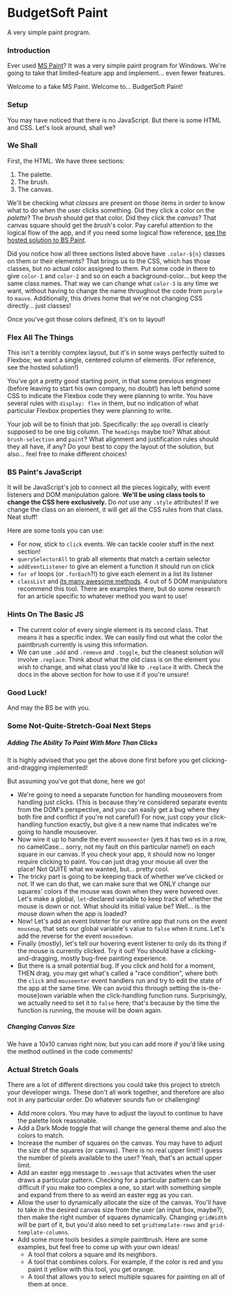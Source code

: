# BudgetSoft Paint

A very simple paint program.

### Introduction

Ever used [MS Paint](https://en.wikipedia.org/wiki/Microsoft_Paint)? It was a very simple paint program for Windows. We're going to take that limited-feature app and implement... even fewer features.

Welcome to a fake MS Paint. Welcome to... BudgetSoft Paint!

### Setup

You may have noticed that there is no JavaScript. But there is some HTML and CSS. Let's look around, shall we?

### We Shall

First, the HTML. We have three sections:

1. The palette.
2. The brush.
3. The canvas.

We'll be checking what _classes_ are present on those items in order to know what to do when the user clicks something. Did they click a color on the _palette_? The _brush_ should get that color. Did they click the _canvas_? That canvas square should get the _brush_'s color. Pay careful attention to the logical flow of the app, and if you need some logical flow reference, [see the hosted solution to BS Paint](http://bs-paint-solution.surge.sh/).

Did you notice how all three sections listed above have `.color-${n}` classes on them or their elements? That brings us to the CSS, which has those classes, but no actual color assigned to them. Put some code in there to give `color-1` and `color-2` and so on each a background-color... but keep the same class names. That way we can change what `color-3` is any time we want, without having to change the name throughout the code from `purple` to `mauve`. Additionally, this drives home that we're not changing CSS directly... just classes!

Once you've got those colors defined, it's on to layout!

### Flex All The Things

This isn't a terribly complex layout, but it's in some ways perfectly suited to Flexbox; we want a single, centered column of elements. (For reference, see the hosted solution!)

You've got a pretty good starting point, in that some previous engineer (before leaving to start his own company, no doubt!) has left behind some CSS to indicate the Flexbox code they were planning to write. You have several rules with `display: flex` in them, but no indication of what particular Flexbox properties they were planning to write.

Your job will be to finish that job. Specifically: the `app` overall is clearly supposed to be one big column. The `headings` maybe too? What about `brush-selection` and `paint`? What alignment and justification rules should they all have, if any? Do your best to copy the layout of the solution, but also... feel free to make different choices!

### BS Paint's JavaScript

It will be JavaScript's job to connect all the pieces logically, with event listeners and DOM manipulation galore. **We'll be using class tools to change the CSS here exclusively.** Do _not_ use any `.style` attributes! If we change the class on an element, it will get all the CSS rules from that class. Neat stuff!

Here are some tools you can use:

- For now, stick to `click` events. We can tackle cooler stuff in the next section!
- `querySelectorAll` to grab all elements that match a certain selector
- `addEventListener` to give an element a function it should run on click
- `for of` loops (or `.forEach`?!) to give each element in a list its listener
- `classList` and [its many awesome methods](https://developer.mozilla.org/en-US/docs/Web/API/Element/classList#Methods). 4 out of 5 DOM manipulators recommend this tool. There are examples there, but do some research for an article specific to whatever method you want to use!

### Hints On The Basic JS

- The current color of every single element is its second class. That means it has a specific index. We can easily find out what the color the paintbrush currently is using this information.
- We can use `.add` and `.remove` and `.toggle`, but the cleanest solution will involve `.replace`. Think about what the old class is on the element you wish to change, and what class you'd like to `.replace` it with. Check the docs in the above section for how to use it if you're unsure!

### Good Luck!

And may the BS be with you.

### Some Not-Quite-Stretch-Goal Next Steps

##### Adding The Ability To Paint With More Than Clicks

It is highly advised that you get the above done first before you get clicking-and-dragging implemented!

But assuming you've got that done, here we go!

- We're going to need a separate function for handling mouseovers from handling just clicks. (This is because they're considered separate events from the DOM's perspective, and you can easily get a bug where they both fire and conflict if you're not careful!) For now, just copy your click-handling function exactly, but give it a new name that indicates we're going to handle mouseover.
- Now wire it up to handle the event `mouseenter` (yes it has two `e`s in a row, no camelCase... sorry, not my fault on this particular name!) on each square in our canvas. If you check your app, it should now no longer require clicking to paint. You can just drag your mouse all over the place! Not QUITE what we wanted, but... pretty cool.
- The tricky part is going to be keeping track of whether we've clicked or not. If we can do that, we can make sure that we ONLY change our squares' colors if the mouse was down when they were hovered over. Let's make a global, `let`-declared variable to keep track of whether the mouse is down or not. What should its initial value be? Well... is the mouse down when the app is loaded?
- Now! Let's add an event listener for our entire app that runs on the event `mouseup`, that sets our global variable's value to `false` when it runs. Let's add the reverse for the event `mousedown`.
- Finally (mostly), let's tell our hovering event listener to only do its thing if the mouse is currently clicked. Try it out! You should have a clicking-and-dragging, mostly bug-free painting experience.
- But there is a small potential bug. If you click and hold for a moment, THEN drag, you may get what's called a "race condition", where both the `click` and `mouseenter` event handlers run and try to edit the state of the app at the same time. We can avoid this through setting the is-the-mouse}own variable when the click-handling function runs. Surprisingly, we actually need to set it to `false` here; that's because by the time the function is running, the mouse will be down again.

##### Changing Canvas Size

We have a 10x10 canvas right now, but you can add more if you'd like using the method outlined in the code comments!

### Actual Stretch Goals

There are a lot of different directions you could take this project to stretch your developer wings. These don't all work together, and therefore are also not in any particular order. Do whatever sounds fun or challenging!

- Add more colors. You may have to adjust the layout to continue to have the palette look reasonable.
- Add a Dark Mode toggle that will change the general theme and also the colors to match.
- Increase the number of squares on the canvas. You may have to adjust the size of the squares (or canvas). There is no real upper limit! I guess the number of pixels available to the user? Yeah, that's an actual upper limit.
- Add an easter egg message to `.message` that activates when the user draws a particular pattern. Checking for a particular pattern can be difficult if you make too complex a one, so start with something simple and expand from there to as weird an easter egg as you can.
- Allow the user to dynamically allocate the size of the canvas. You'll have to take in the desired canvas size from the user (an input box, maybe?), then make the right number of squares dynamically. Changing `gridWidth` will be part of it, but you'd also need to set `gridtemplate-rows` and `grid-template-columns`.
- Add some more tools besides a simple paintbrush. Here are some examples, but feel free to come up with your own ideas!
  - A tool that colors a square and its neighbors.
  - A tool that combines colors. For example, if the color is red and you paint it yellow with this tool, you get orange.
  - A tool that allows you to select multiple squares for painting on all of them at once.
